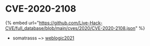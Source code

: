 # CVE-2020-2108
{% embed url="https://github.com/Live-Hack-CVE/full_database/blob/main/cves/2020/CVE-2020-2108.json" %}

* somatrasss ~> [weblogic2021](https://www.alice-snow.ru/2020/database/cve-2020-2108/weblogic2021-somatrasss)